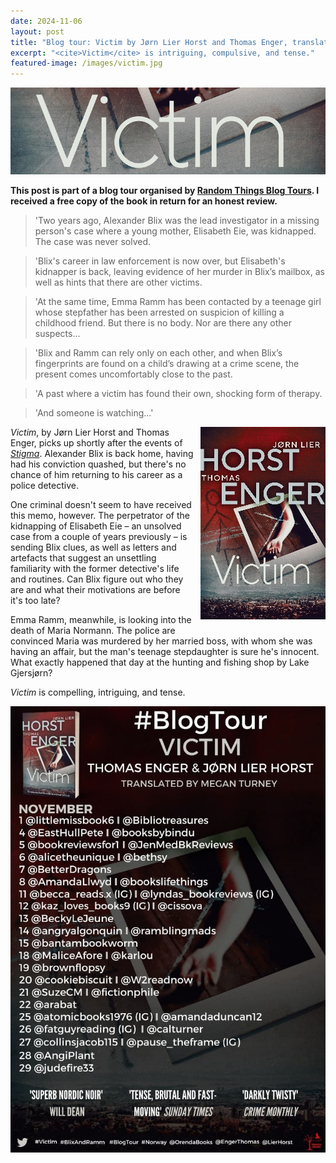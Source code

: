 ```yaml
---
date: 2024-11-06
layout: post
title: "Blog tour: Victim by Jørn Lier Horst and Thomas Enger, translated by Megan Turney"
excerpt: "<cite>Victim</cite> is intriguing, compulsive, and tense."
featured-image: /images/victim.jpg
---
```


![Victim](/images/victim.jpg)

**This post is part of a blog tour organised by [Random Things Blog Tours](http://randomthingsthroughmyletterbox.blogspot.com/p/services-to-publishers-authors-blog.html). I received a free copy of the book in return for an honest review.**

> 'Two years ago, Alexander Blix was the lead investigator in a missing person's case where a young mother, Elisabeth Eie, was kidnapped. The case was never solved.

> 'Blix's career in law enforcement is now over, but Elisabeth's kidnapper is back, leaving evidence of her murder in Blix’s mailbox, as well as hints that there are other victims.

> 'At the same time, Emma Ramm has been contacted by a teenage girl whose stepfather has been arrested on suspicion of killing a childhood friend. But there is no body. Nor are there any other suspects...

> 'Blix and Ramm can rely only on each other, and when Blix’s fingerprints are found on a child’s drawing at a crime scene, the present comes uncomfortably close to the past.

> 'A past where a victim has found their own, shocking form of therapy.

> 'And someone is watching...'

<img src="/images/victim-200.jpg" alt="Stigma" style="float: right; margin-bottom: 10px; margin-left: 10px;">

<cite>Victim</cite>, by Jørn Lier Horst and Thomas Enger, picks up shortly after the events of [<cite>Stigma</cite>](/blog-tour-stigma/). Alexander Blix is back home, having had his conviction quashed, but there's no chance of him returning to his career as a police detective.

One criminal doesn't seem to have received this memo, however. The perpetrator of the kidnapping of Elisabeth Eie &ndash; an unsolved case from a couple of years previously &ndash; is sending Blix clues, as well as letters and artefacts that suggest an unsettling familiarity with the former detective's life and routines. Can Blix figure out who they are and what their motivations are before it's too late?

Emma Ramm, meanwhile, is looking into the death of Maria Normann. The police are convinced Maria was murdered by her married boss, with whom she was having an affair, but the man's teenage stepdaughter is sure he's innocent. What exactly happened that day at the hunting and fishing shop by Lake Gjersjørn?

<cite>Victim</cite> is compelling, intriguing, and tense.

![Victim blog tour banner](/images/victim-banner.jpg)
